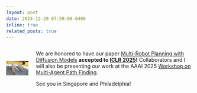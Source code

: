 ```yaml
---
layout: post
date: 2024-12-20 07:59:00-0400
inline: true
related_posts: true
---
```

<div style="display: flex; align-items: center; gap: 20px;">
  <div>    <img src="/assets/img/publication_preview/mmd_conveyor.gif" alt="MMD Conveyor Animation" style="width: 200px; height: auto;">
    </div>
  <div>
    <p>We are honored to have our paper <a href="https://github.com/yoraish/mmd/">Multi-Robot Planning with Diffusion Models</a> <b>accepted to <a href="https://iclr.cc/">ICLR 2025</a>!</b>  Collaborators and I will also be presenting our work at the AAAI 2025 <a href="https://womapf.github.io/aaai-25/">Workshop on Multi-Agent Path Finding</a>.</p>
    <p>See you in Singapore and Philadelphia!</p>
  </div>
</div>

